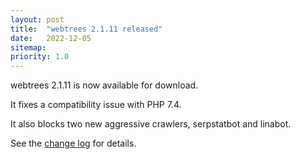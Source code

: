 ```yaml
---
layout: post
title:  "webtrees 2.1.11 released"
date:   2022-12-05
sitemap:
priority: 1.0
---
```


webtrees 2.1.11 is now available for download.

It fixes a compatibility issue with PHP 7.4.

It also blocks two new aggressive crawlers, serpstatbot and linabot.

See the [change log](https://github.com/fisharebest/webtrees/compare/2.1.10...2.1.11) for details.
